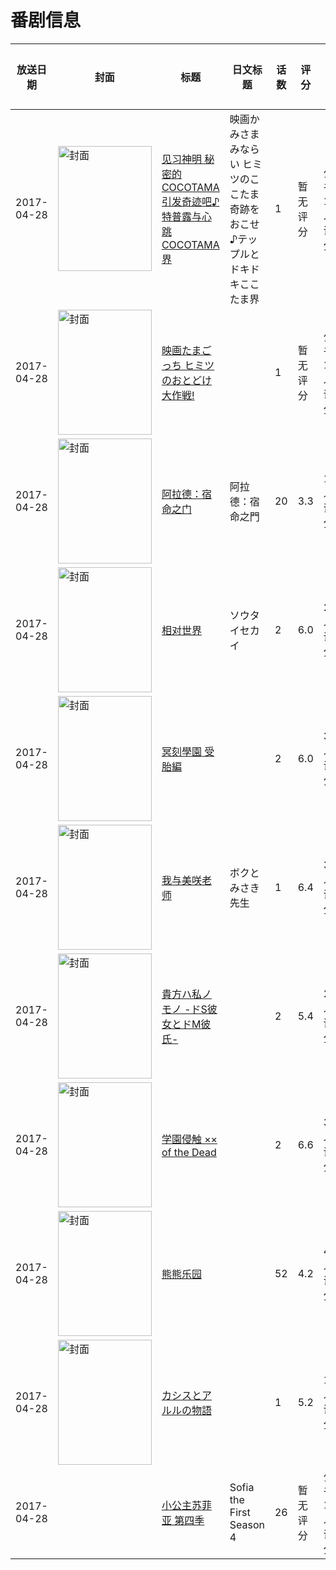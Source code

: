 # 番剧信息

|放送日期|封面|标题|日文标题|话数|评分|评分人数|
|---|---|---|---|---|---|---|
|2017-04-28|<img src="//lain.bgm.tv/pic/cover/c/3d/77/194625_8R0iQ.jpg" alt="封面" style="width:150px;height:200px;object-fit:cover;">|[见习神明 秘密的COCOTAMA 引发奇迹吧♪特普露与心跳COCOTAMA界](https://bangumi.tv/subject/194625)|映画かみさまみならい ヒミツのここたま 奇跡をおこせ♪テップルとドキドキここたま界|1|暂无评分|少于10人评分|
|2017-04-28|<img src="//lain.bgm.tv/pic/cover/c/0e/66/203900_TxwH4.jpg" alt="封面" style="width:150px;height:200px;object-fit:cover;">|[映画たまごっち ヒミツのおとどけ大作戦!](https://bangumi.tv/subject/203900)||1|暂无评分|少于10人评分|
|2017-04-28|<img src="//lain.bgm.tv/pic/cover/c/cc/70/209955_OWMDO.jpg" alt="封面" style="width:150px;height:200px;object-fit:cover;">|[阿拉德：宿命之门](https://bangumi.tv/subject/209955)|阿拉德：宿命之門|20|3.3|152人评分|
|2017-04-28|<img src="//lain.bgm.tv/pic/cover/c/da/cd/212017_tSAAt.jpg" alt="封面" style="width:150px;height:200px;object-fit:cover;">|[相对世界](https://bangumi.tv/subject/212017)|ソウタイセカイ|2|6.0|200人评分|
|2017-04-28|<img src="/img/no_icon_subject.png" alt="封面" style="width:150px;height:200px;object-fit:cover;">|[冥刻學園 受胎編](https://bangumi.tv/subject/214140)||2|6.0|302人评分|
|2017-04-28|<img src="/img/no_icon_subject.png" alt="封面" style="width:150px;height:200px;object-fit:cover;">|[我与美咲老师](https://bangumi.tv/subject/214268)|ボクとみさき先生|1|6.4|318人评分|
|2017-04-28|<img src="/img/no_icon_subject.png" alt="封面" style="width:150px;height:200px;object-fit:cover;">|[貴方ハ私ノモノ -ドS彼女とドM彼氏-](https://bangumi.tv/subject/214269)||2|5.4|230人评分|
|2017-04-28|<img src="/img/no_icon_subject.png" alt="封面" style="width:150px;height:200px;object-fit:cover;">|[学園侵触 ×× of the Dead](https://bangumi.tv/subject/214290)||2|6.6|337人评分|
|2017-04-28|<img src="//lain.bgm.tv/pic/cover/c/0e/ce/232091_FP55u.jpg" alt="封面" style="width:150px;height:200px;object-fit:cover;">|[熊熊乐园](https://bangumi.tv/subject/232091)||52|4.2|46人评分|
|2017-04-28|<img src="//lain.bgm.tv/pic/cover/c/00/50/251320_cSG64.jpg" alt="封面" style="width:150px;height:200px;object-fit:cover;">|[カシスとアルルの物語](https://bangumi.tv/subject/251320)||1|5.2|17人评分|
|2017-04-28||[小公主苏菲亚 第四季](https://bangumi.tv/subject/323398)|Sofia the First Season 4|26|暂无评分|少于10人评分|
